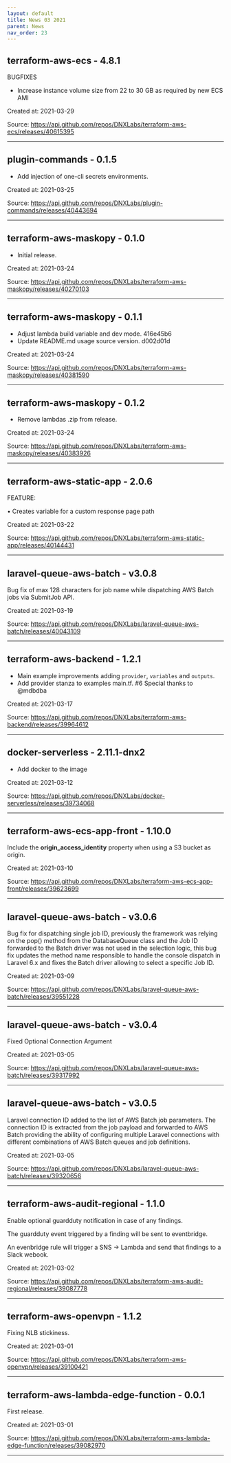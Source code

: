 ```yaml
---
layout: default
title: News 03 2021
parent: News
nav_order: 23
---
```




## terraform-aws-ecs - 4.8.1
BUGFIXES
- Increase instance volume size from 22 to 30 GB as required by new ECS AMI

Created at: 2021-03-29

<!-- TODO: Include source link to the version tag -->
Source:  https://api.github.com/repos/DNXLabs/terraform-aws-ecs/releases/40615395

---


## plugin-commands - 0.1.5
- Add injection of one-cli secrets environments.

Created at: 2021-03-25

<!-- TODO: Include source link to the version tag -->
Source:  https://api.github.com/repos/DNXLabs/plugin-commands/releases/40443694

---


## terraform-aws-maskopy - 0.1.0
- Initial release.

Created at: 2021-03-24

<!-- TODO: Include source link to the version tag -->
Source:  https://api.github.com/repos/DNXLabs/terraform-aws-maskopy/releases/40270103

---


## terraform-aws-maskopy - 0.1.1
- Adjust lambda build variable and dev mode. 416e45b6
- Update README.md usage source version. d002d01d

Created at: 2021-03-24

<!-- TODO: Include source link to the version tag -->
Source:  https://api.github.com/repos/DNXLabs/terraform-aws-maskopy/releases/40381590

---


## terraform-aws-maskopy - 0.1.2
- Remove lambdas .zip from release.

Created at: 2021-03-24

<!-- TODO: Include source link to the version tag -->
Source:  https://api.github.com/repos/DNXLabs/terraform-aws-maskopy/releases/40383926

---


## terraform-aws-static-app - 2.0.6
FEATURE:

• Creates variable for a custom response page path 

Created at: 2021-03-22

<!-- TODO: Include source link to the version tag -->
Source:  https://api.github.com/repos/DNXLabs/terraform-aws-static-app/releases/40144431

---


## laravel-queue-aws-batch - v3.0.8
Bug fix of max 128 characters for job name while dispatching AWS Batch jobs via SubmitJob API.

Created at: 2021-03-19

<!-- TODO: Include source link to the version tag -->
Source:  https://api.github.com/repos/DNXLabs/laravel-queue-aws-batch/releases/40043109

---


## terraform-aws-backend - 1.2.1
- Main example improvements adding `provider`, `variables` and `outputs`.
-  Add provider stanza to examples main.tf. #6  Special thanks to @mdbdba

Created at: 2021-03-17

<!-- TODO: Include source link to the version tag -->
Source:  https://api.github.com/repos/DNXLabs/terraform-aws-backend/releases/39964612

---


## docker-serverless - 2.11.1-dnx2
- Add docker to the image

Created at: 2021-03-12

<!-- TODO: Include source link to the version tag -->
Source:  https://api.github.com/repos/DNXLabs/docker-serverless/releases/39734068

---


## terraform-aws-ecs-app-front - 1.10.0
Include the **origin_access_identity** property when using a S3 bucket as origin.

Created at: 2021-03-10

<!-- TODO: Include source link to the version tag -->
Source:  https://api.github.com/repos/DNXLabs/terraform-aws-ecs-app-front/releases/39623699

---


## laravel-queue-aws-batch - v3.0.6
Bug fix for dispatching single job ID, previously the framework was relying on the pop() method from the DatabaseQueue class and the Job ID forwarded to the Batch driver was not used in the selection logic, this bug fix updates the method name responsible to handle the console dispatch in Laravel 6.x and fixes the Batch driver allowing to select a specific Job ID.

Created at: 2021-03-09

<!-- TODO: Include source link to the version tag -->
Source:  https://api.github.com/repos/DNXLabs/laravel-queue-aws-batch/releases/39551228

---


## laravel-queue-aws-batch - v3.0.4
Fixed Optional Connection Argument 

Created at: 2021-03-05

<!-- TODO: Include source link to the version tag -->
Source:  https://api.github.com/repos/DNXLabs/laravel-queue-aws-batch/releases/39317992

---


## laravel-queue-aws-batch - v3.0.5
Laravel connection ID added to the list of AWS Batch job parameters. The connection ID is extracted from the job payload and forwarded to AWS Batch providing the ability of configuring multiple Laravel connections with different combinations of AWS Batch queues and job definitions.

Created at: 2021-03-05

<!-- TODO: Include source link to the version tag -->
Source:  https://api.github.com/repos/DNXLabs/laravel-queue-aws-batch/releases/39320656

---


## terraform-aws-audit-regional - 1.1.0
Enable optional guardduty notification in case of any findings.

The guardduty event triggered by a finding will be sent to eventbridge.

An evenbridge rule will trigger a SNS -> Lambda and send that findings to a Slack webook.

Created at: 2021-03-02

<!-- TODO: Include source link to the version tag -->
Source:  https://api.github.com/repos/DNXLabs/terraform-aws-audit-regional/releases/39087778

---


## terraform-aws-openvpn - 1.1.2
Fixing NLB stickiness.

Created at: 2021-03-01

<!-- TODO: Include source link to the version tag -->
Source:  https://api.github.com/repos/DNXLabs/terraform-aws-openvpn/releases/39100421

---


## terraform-aws-lambda-edge-function - 0.0.1
First release.

Created at: 2021-03-01

<!-- TODO: Include source link to the version tag -->
Source:  https://api.github.com/repos/DNXLabs/terraform-aws-lambda-edge-function/releases/39082970

---

